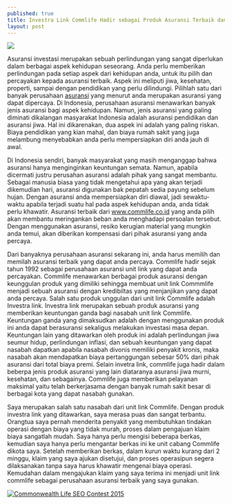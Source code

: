 ```yaml
---
published: true
title: Investra Link Commlife Hadir sebagai Produk Asuransi Terbaik dan Terpercaya
layout: post
---
```

<img src="http://thumbs.dreamstime.com/t/hands-protecting-house-like-insurance-two-little-33696433.jpg">

Asuransi investasi merupakan sebuah perlindungan yang sangat diperlukan dalam berbagai aspek kehidupan seseorang. Anda perlu memberikan perlindungan pada setiap aspek dari kehidupan anda, untuk itu pilih dan percayakan kepada asuransi terbaik. Aspek ini meliputi jiwa, kesehatan, properti, sampai dengan pendidikan yang perlu dilindungi. Pilihlah satu dari banyak perusahaan <a href="http://www.commlife.co.id">asuransi</a> yang menurut anda merupakan asuransi yang dapat dipercaya. Di Indonesia, perusahaan asuransi menawarkan banyak jenis asuransi bagi aspek kehidupan. Namun, jenis asuransi yang paling diminati dikalangan masyarakat Indonesia adalah asuransi pendidikan dan asuransi jiwa. Hal ini dikarenakan, dua aspek ini adalah yang paling riskan. Biaya pendidikan yang kian mahal, dan biaya rumah sakit yang juga melambung menyebabkan anda perlu mempersiapkan diri anda jauh di awal.

Di Indonesia sendiri, banyak masyarakat yang masih menganggap bahwa asuransi hanya menginginkan keuntungan semata. Namun, apabila dicermati justru perusahan asuransi adalah pihak yang sangat membantu. Sebagai manusia biasa yang tidak mengetahui apa yang akan terjadi dikemudian hari, asuransi digunakan bak pepatah sedia payung sebelum hujan. Dengan asuransi anda mempersiapkan diri diawal, jadi sewaktu-waktu apabila terjadi suatu hal pada aspek kehidupan anda, anda tidak perlu khawatir. Asuransi terbaik dari <a href="http://www.commlife.co.id/">www.commlife.co.id</a> yang anda pilih akan membantu meringankan beban anda menghadapi persoalan tersebut. Dengan menggunakan asuransi, resiko kerugian material yang mungkin anda temui, akan diberikan kompensasi dari pihak asuransi yang anda percaya.

Dari banyaknya perusahaan asuransi sekarang ini, anda harus memilih dan memilah asuransi terbaik yang dapat anda percaya. Commlife hadir sejak tahun 1992 sebagai perusahaan asuransi unit link yang dapat anda percayakan. Commlife menawarkan berbagai produk asuransi dengan keunggulan produk yang dimiliki sehingga membuat unit link Commmlife menjadi sebuah asuransi dengan kredibiltas yang menjanjikan yang dapat anda percaya. Salah satu produk unggulan dari unit link Commlife adalah Investra link. Investra link merupakan sebuah produk asuransi yang memberikan keuntungan ganda bagi nasabah unit link Commlife. Keuntungan ganda yang dimaksudkan adalah dengan menggunakan produk ini anda dapat berasuransi sekaligus melakukan investasi masa depan. Keuntungan lain yang ditawarkan oleh produk ini adalah perlindungan jiwa seumur hidup, perlindungan inflasi, dan sebuah keuntungan yang dapat nasabah dapatkan apabila nasabah divonis memiliki penyakit kronis, maka nasabah akan mendapatkan biaya pertanggungan sebesar 50% dari pihak asuransi dari total biaya premi. Selain invetra link, commlife juga hadir dalam beberpa jenis produk asuransi yang lain diataranya asuransi jiwa murni, kesehatan, dan sebagainya. Commlife juga memberikan pelayanan maksimal yaitu telah berkerjasama dengan banyak rumah sakit besar di berbagai kota yang dapat nasabah gunakan.
 
Saya merupakan salah satu nasabah dari unit link Commlife. Dengan produk investra link yang ditawarkan, saya merasa puas dan sangat terbantu. Orangtua saya pernah menderita penyakit yang membutuhkan tindakan operasi dengan biaya yang tidak murah, proses dalam pengajuan klaim biaya sangatlah mudah. Saya hanya perlu mengisi beberapa berkas, kemudian saya hanya perlu mengantar berkas ini ke unit cabang Commlife dikota saya. Setelah memberikan berkas, dalam kurun waktu kurang dari 2 minggu, klaim yang saya ajukan disetujui, dan proses operasipun segera dilaksanakan tanpa saya harus khawatir mengenai biaya operasi. Kemudahan dalam mengajukan klaim yang saya terima ini menjadi unit link commlife sebagai perusahaan asuransi terbaik yang saya gunakan.

<a href="http://www.commlife.co.id/seo_contest/blog-contest-2015/"><img src="http://www.commlife.co.id/seo_contest/blog-contest-2015/banner/250x250.jpg" alt="Commonwealth Life SEO Contest 2015"></a>